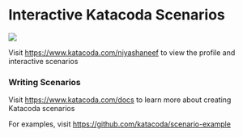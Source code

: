 # Interactive Katacoda Scenarios

[![](http://shields.katacoda.com/katacoda/niyashaneef/count.svg)](https://www.katacoda.com/niyashaneef "Get your profile on Katacoda.com")

Visit https://www.katacoda.com/niyashaneef to view the profile and interactive scenarios

### Writing Scenarios
Visit https://www.katacoda.com/docs to learn more about creating Katacoda scenarios

For examples, visit https://github.com/katacoda/scenario-example
